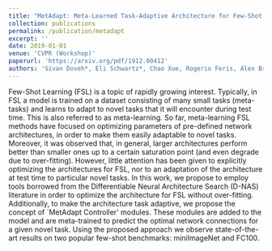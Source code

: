 ```yaml
---
title: "MetAdapt: Meta-Learned Task-Adaptive Architecture for Few-Shot Classification"
collection: publications
permalink: /publication/metadapt
excerpt: ''
date: 2019-01-01
venue: 'CVPR (Workshop)'
paperurl: 'https://arxiv.org/pdf/1912.00412'
authors: 'Sivan Doveh*, Eli Schwartz*, Chao Xue, Rogerio Feris, Alex Bronstein, Raja Giryes, Leonid Karlinsky'
---
```

Few-Shot Learning (FSL) is a topic of rapidly growing interest. Typically, in FSL a model is trained on a dataset consisting of many small tasks (meta-tasks) and learns to adapt to novel tasks that it will encounter during test time. This is also referred to as meta-learning. So far, meta-learning FSL methods have focused on optimizing parameters of pre-defined network architectures, in order to make them easily adaptable to novel tasks. Moreover, it was observed that, in general, larger architectures perform better than smaller ones up to a certain saturation point (and even degrade due to over-fitting). However, little attention has been given to explicitly optimizing the architectures for FSL, nor to an adaptation of the architecture at test time to particular novel tasks. In this work, we propose to employ tools borrowed from the Differentiable Neural Architecture Search (D-NAS) literature in order to optimize the architecture for FSL without over-fitting. Additionally, to make the architecture task adaptive, we propose the concept of `MetAdapt Controller' modules. These modules are added to the model and are meta-trained to predict the optimal network connections for a given novel task. Using the proposed approach we observe state-of-the-art results on two popular few-shot benchmarks: miniImageNet and FC100.